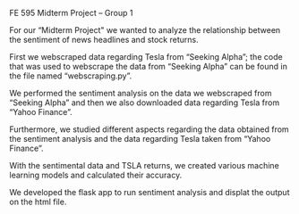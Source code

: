 FE 595 Midterm Project – Group 1

For our “Midterm Project" we wanted to analyze the relationship between the sentiment of news headlines and stock returns.

First we webscraped data regarding Tesla from “Seeking Alpha”; the code that was used to webscrape the data from “Seeking Alpha” can be found in the file named “webscraping.py”.

We performed the sentiment analysis on the data we webscraped from “Seeking Alpha” and then we also downloaded data regarding Tesla from “Yahoo Finance”.

Furthermore, we studied different aspects regarding the data obtained from the sentiment analysis and the data regarding Tesla taken from “Yahoo Finance”.

With the sentimental data and TSLA returns, we created various machine learning models and calculated their accuracy.

We developed the flask app to run sentiment analysis and displat the output on the html file. 
